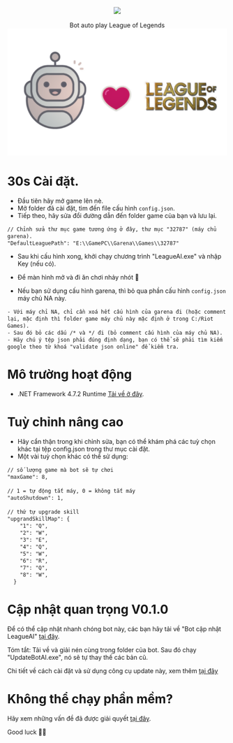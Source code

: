<p align="center">
  <img src="https://readme-typing-svg.herokuapp.com?color=%2336BCF7&center=true&vCenter=true&width=380&lines=Bot+AI+League+of+Legends">
</p>
<p align="center">
  Bot auto play League of Legends
  <img src="./Assets/LOLBot.png">
</p>

30s Cài đặt.
=============================================================================================
- Đầu tiên hãy mở game lên nè.
- Mở folder đã cài đặt, tìm đến file cấu hình ```config.json```.
- Tiếp theo, hãy sửa đổi đường dẫn đến folder game của bạn và lưu lại.
```
// Chỉnh sửa thư mục game tương ứng ở đây, thư mục "32787" (máy chủ garena).
"DefaultLeaguePath": "E:\\GamePC\\Garena\\Games\\32787"
```

- Sau khi cấu hình xong, khởi chạy chương trình "LeagueAI.exe" và nhập Key (nếu có).
- Để màn hình mở và đi ăn chơi nhảy nhót 💃

- Nếu bạn sử dụng cấu hình garena, thì bỏ qua phần cấu hình ```config.json``` máy chủ NA này.
```
- Với máy chỉ NA, chỉ cần xoá hết cấu hình của garena đi (hoặc comment lại, mặc định thì folder game máy chủ này mặc định ở trong C:/Riot Games).
- Sau đó bỏ các dấu /* và */ đi (bỏ comment cấu hình của máy chủ NA).
- Hãy chú ý tệp json phải đúng định dạng, bạn có thể sẽ phải tìm kiếm google theo từ khoá "validate json online" để kiểm tra.
```

Mô trường hoạt động
=============================================================================================
- .NET Framework 4.7.2 Runtime [Tải về ở đây](https://go.microsoft.com/fwlink/?LinkId=863262).

Tuỳ chỉnh nâng cao
=============================================================================================
- Hãy cẩn thận trong khi chỉnh sửa, bạn có thể khám phá các tuỳ chọn khác tại tệp config.json trong thư mục cài đặt.
- Một vài tuỳ chọn khác có thể sử dụng:
```
// số lượng game mà bot sẽ tự chơi
"maxGame": 8,

// 1 = tự động tắt máy, 0 = không tắt máy
"autoShutdown": 1,

// thứ tự upgrade skill
"upgrandSkillMap": {
    "1": "Q",
    "2": "W",
    "3": "E",
    "4": "Q",
    "5": "W",
    "6": "R",
    "7": "Q",
    "8": "W",
  }
```
Cập nhật quan trọng V0.1.0
===
Để có thể cập nhật nhanh chóng bot này, các bạn hãy tải về "Bot cập nhật LeagueAI" [tại đây](https://github.com/kgemas/Tool-Update-LeagueAI/releases/download/v1.0.0/UpdateBotAI.zip).

Tóm tắt: Tải về và giải nén cùng trong folder của bot. Sau đó chạy "UpdateBotAI.exe", nó sẽ tự thay thế các bản cũ.

Chi tiết về cách cài đặt và sử dụng công cụ update này, xem thêm [tại đây](https://github.com/kgemas/Tool-Update-LeagueAI)

Không thể chạy phần mềm?
===
Hãy xem những vấn đề đã được giải quyết [tại đây](https://github.com/kgemas/League-AI/issues?q=is%3Aissue+is%3Aclosed).

Good luck 🐱‍👤
